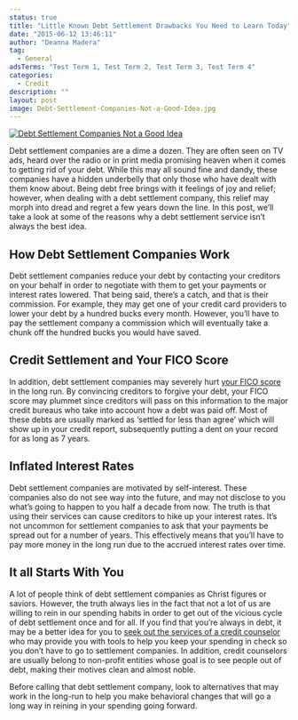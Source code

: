 ```yaml
---
status: true
title: "Little Known Debt Settlement Drawbacks You Need to Learn Today"
date: "2015-06-12 13:46:11"
author: "Deanna Madera"
tag:
  - General
adsTerms: "Test Term 1, Test Term 2, Test Term 3, Test Term 4"
categories:
  - Credit
description: ""
layout: post
image: Debt-Settlement-Companies-Not-a-Good-Idea.jpg
---
```


[![Debt Settlement Companies Not a Good Idea](/Debt-Settlement-Companies-Not-a-Good-Idea.jpg)](/Debt-Settlement-Companies-Not-a-Good-Idea.jpg)

Debt settlement companies are a dime a dozen. They are often seen on TV ads, heard over the radio or in print media promising heaven when it comes to getting rid of your debt. While this may all sound fine and dandy, these companies have a hidden underbelly that only those who have dealt with them know about. Being debt free brings with it feelings of joy and relief; however, when dealing with a debt settlement company, this relief may morph into dread and regret a few years down the line. In this post, we’ll take a look at some of the reasons why a debt settlement service isn’t always the best idea.

## How Debt Settlement Companies Work

Debt settlement companies reduce your debt by contacting your creditors on your behalf in order to negotiate with them to get your payments or interest rates lowered. That being said, there’s a catch, and that is their commission. For example, they may get one of your credit card providers to lower your debt by a hundred bucks every month. However, you’ll have to pay the settlement company a commission which will eventually take a chunk off the hundred bucks you would have saved.

## Credit Settlement and Your FICO Score

In addition, debt settlement companies may severely hurt [your FICO score](https://www.myfico.com/crediteducation/creditscores.aspx) in the long run. By convincing creditors to forgive your debt, your FICO score may plummet since creditors will pass on this information to the major credit bureaus who take into account how a debt was paid off. Most of these debts are usually marked as ‘settled for less than agree’ which will show up in your credit report, subsequently putting a dent on your record for as long as 7 years.

## Inflated Interest Rates

Debt settlement companies are motivated by self-interest. These companies also do not see way into the future, and may not disclose to you what’s going to happen to you half a decade from now. The truth is that using their services can cause creditors to hike up your interest rates. It’s not uncommon for settlement companies to ask that your payments be spread out for a number of years. This effectively means that you’ll have to pay more money in the long run due to the accrued interest rates over time.

## It all Starts With You

A lot of people think of debt settlement companies as Christ figures or saviors. However, the truth always lies in the fact that not a lot of us are willing to rein in our spending habits in order to get out of the vicious cycle of debt settlement once and for all. If you find that you’re always in debt, it may be a better idea for you to [seek out the services of a credit counselor](https://www.consumer.ftc.gov/articles/0153-choosing-credit-counselor) who may provide you with tools to help you keep your spending in check so you don’t have to go to settlement companies. In addition, credit counselors are usually belong to non-profit entities whose goal is to see people out of debt, making their motives clean and almost noble.

Before calling that debt settlement company, look to alternatives that may work in the long-run to help you make behavioral changes that will go a long way in reining in your spending going forward.
